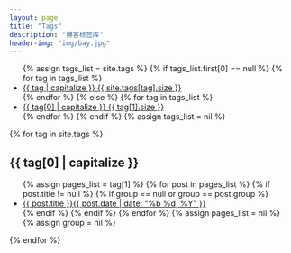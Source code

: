 ```yaml
---
layout: page
title: "Tags"  
description: "博客标签库"
header-img: "img/bay.jpg"
---  
```




<ul class="tag-box inline">
  {% assign tags_list = site.tags %}
  {% if tags_list.first[0] == null %}
  {% for tag in tags_list %}
    <li><a href="#{{ tag }}">{{ tag | capitalize }} <span>{{ site.tags[tag].size }}</span></a></li>
      {% endfor %}
      {% else %}
      {% for tag in tags_list %}
    <li><a href="#{{ tag[0] }}">{{ tag[0] | capitalize }} <span>{{ tag[1].size }}</span></a></li>
  {% endfor %}
  {% endif %}
  {% assign tags_list = nil %}
</ul>

<div id="post-list">
  {% for tag in site.tags %}
  <h2 id="{{ tag[0] }}">{{ tag[0] | capitalize }}</h2>
  <ul class="post-list">
    {% assign pages_list = tag[1] %}
    {% for post in pages_list %}
    {% if post.title != null %}
    {% if group == null or group == post.group %}
      <li><a href="{{ site.baseurl }}{{ post.url }}">{{ post.title }}<span class="entry-date"><time datetime="{{ post.date | date_to_xmlschema }}" itemprop="datePublished">{{ post.date | date: "%b %d, %Y" }}</time></a></li>
    {% endif %}
    {% endif %}
    {% endfor %}
    {% assign pages_list = nil %}
    {% assign group = nil %}
  </ul>
  {% endfor %}
</div>
